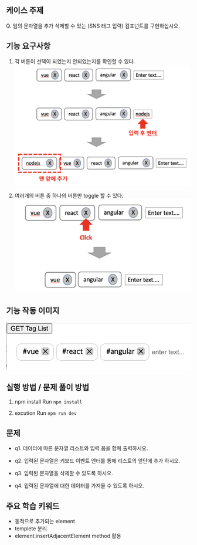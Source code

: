 ## 케이스 주제

Q. 임의 문자열을 추가 삭제할 수 있는 (SNS 태그 입력) 컴포넌트를 구현하십시오.


## 기능 요구사항

1. 각 버튼이 선택이 되었는지 안되었는지를 확인할 수 있다.
![요구사항 첫번째](./src/solution/presenter/chips/assets/chips_scope1.png)


2. 여러개의 버튼 중 하나의 버튼만 toggle 할 수 있다.
![요구사항 두번째](./src/solution/presenter/chips/assets/chips_scope2.png)


## 기능 작동 이미지
![example_image](./chips_example.png)


## 실행 방법 / 문제 풀이 방법
1. npm install
Run `npm install`

2. excution
Run `npm run dev`


## 문제
- q1. 데이터에 따른 문자열 리스트와 입력 폼을 함께 출력하시오.

- q2. 입력된 문자열은 키보드 이벤트 엔터를 통해 리스트의 앞단에 추가 하시오.

- q3. 입력된 문자열을 삭제할 수 있도록 하시오.

- q4. 입력된 문자열에 대한 데이터를 가져올 수 있도록 하시오.


## 주요 학습 키워드
- 동적으로 추가되는 element 
- templete 분리
- element.insertAdjacentElement method 활용
